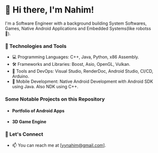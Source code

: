 

# 👋 Hi there, I'm Nahim!

I'm a  Software Engineer with a background building System Softwares, Games, Native Android Applications and Embedded Systems(like robotss 🤖).

### 🔧 Technologies and Tools

- 💻 Programming Languages: C++, Java, Python, x86 Assembly.
- 🛠️ Frameworks and Libraries: Boost, Asio, OpenGL, Vulkan.
- 🧰 Tools and DevOps: Visual Studio, RenderDoc, Android Studio, CI/CD, Arduino.
- 🤖 Mobile Development: Native Android Development with Android SDK using Java. Also NDK using C++.

### Some Notable Projects on this Repository

- #### Portfolio of Android Apps
- #### 3D Game Engine



### 💬 Let's Connect

- 📫 You can reach me at [yynahim@gmail.com].
